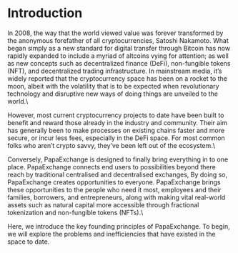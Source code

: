 # Introduction

In 2008, the way that the world viewed value was forever transformed by the anonymous forefather of all cryptocurrencies, Satoshi Nakamoto. What began simply as a new standard for digital transfer through Bitcoin has now rapidly expanded to include a myriad of altcoins vying for attention; as well as new concepts such as decentralized finance (DeFi), non-fungible tokens (NFT), and decentralized trading infrastructure. In mainstream media, it’s widely reported that the cryptocurrency space has been on a rocket to the moon, albeit with the volatility that is to be expected when revolutionary technology and disruptive new ways of doing things are unveiled to the world.\


However, most current cryptocurrency projects to date have been built to benefit and reward those already in the industry and community. Their aim has generally been to make processes on existing chains faster and more secure, or incur less fees, especially in the DeFi space. For most common folks who aren’t crypto savvy, they’ve been left out of the ecosystem.\


Conversely, PapaExchange is designed to finally bring everything in to one place. PapaExchange connects end users to possibilities beyond there reach by traditional centralised and decentralised exchanges, By doing so, PapaExchange creates opportunities to everyone. PapaExchange brings these opportunities to the people who need it most, employees and their families, borrowers, and entrepreneurs, along with making vital real-world assets such as natural capital more accessible through fractional tokenization and non-fungible tokens (NFTs).\


Here, we introduce the key founding principles of PapaExchange. To begin, we will explore the problems and inefficiencies that have existed in the space to date.
